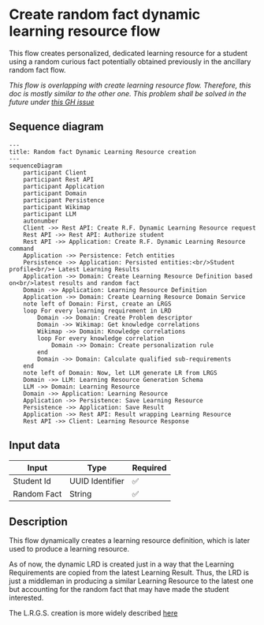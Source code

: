 # Create random fact dynamic learning resource flow

This flow creates personalized, dedicated learning resource for a student using a random curious fact potentially obtained
previously in the ancillary random fact flow.

*This flow is overlapping with create learning resource flow. Therefore, this doc is mostly similar to the other one. This problem
shall be solved in the future under [this GH issue](https://github.com/EdutieProject/edutie-backend/issues/217)*

## Sequence diagram

```mermaid
---
title: Random fact Dynamic Learning Resource creation
---
sequenceDiagram
    participant Client
    participant Rest API
    participant Application
    participant Domain
    participant Persistence
    participant Wikimap
    participant LLM
    autonumber
    Client ->> Rest API: Create R.F. Dynamic Learning Resource request
    Rest API ->> Rest API: Authorize student
    Rest API ->> Application: Create R.F. Dynamic Learning Resource command
    Application ->> Persistence: Fetch entities
    Persistence ->> Application: Persisted entities:<br/>Student profile<br/>+ Latest Learning Results
    Application ->> Domain: Create Learning Resource Definition based on<br/>latest results and random fact
    Domain ->> Application: Learning Resource Definition
    Application ->> Domain: Create Learning Resource Domain Service
    note left of Domain: First, create an LRGS
    loop For every learning requirement in LRD
        Domain ->> Domain: Create Problem descriptor
        Domain ->> Wikimap: Get knowledge correlations
        Wikimap ->> Domain: Knowledge correlations
        loop For every knowledge correlation
            Domain ->> Domain: Create personalization rule
        end
        Domain ->> Domain: Calculate qualified sub-requirements
    end
    note left of Domain: Now, let LLM generate LR from LRGS
    Domain ->> LLM: Learning Resource Generation Schema
    LLM ->> Domain: Learning Resource
    Domain ->> Application: Learning Resource
    Application ->> Persistence: Save Learning Resource
    Persistence ->> Application: Save Result
    Application ->> Rest API: Result wrapping Learning Resource
    Rest API ->> Client: Learning Resource Response

```

## Input data

| Input       | Type            | Required |
|-------------|-----------------|----------|
| Student Id  | UUID Identifier | ✅        |
| Random Fact | String          | ✅        |

## Description

This flow dynamically creates a learning resource definition, which is later used to produce a learning resource. 

As of now, the dynamic LRD is created just in a way that the Learning Requirements are copied from the latest Learning
Result. Thus, the LRD is just a middleman in producing a similar Learning Resource to the latest one but accounting for
the random fact that may have made the student interested.

The L.R.G.S. creation is more widely described [here](CreateLearningResource.md)
